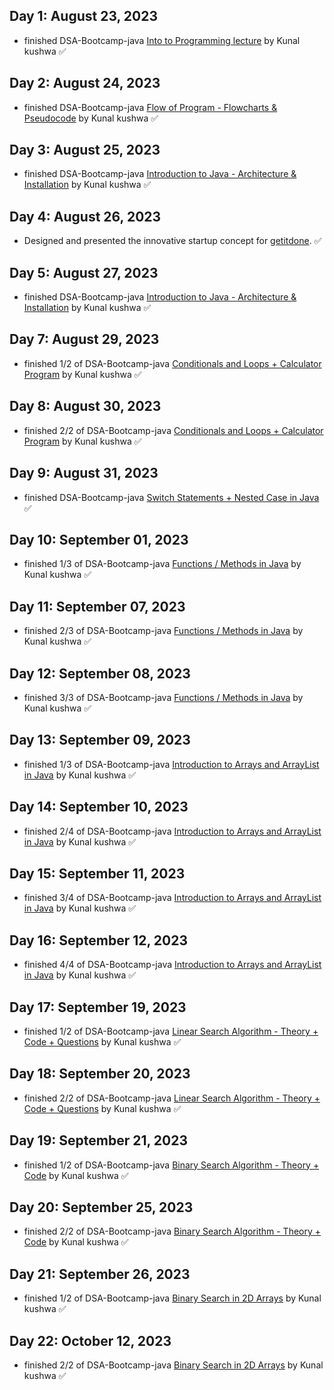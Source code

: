 ## Day 1: August 23, 2023

- finished DSA-Bootcamp-java [Into to Programming lecture](https://youtu.be/wn49bJOYAZM) by Kunal kushwa ✅

## Day 2: August 24, 2023

- finished
  DSA-Bootcamp-java [Flow of Program - Flowcharts & Pseudocode](https://youtu.be/lhELGQAV4gg?si=w1gxNtU1EEikHI56) by
  Kunal kushwa ✅

## Day 3: August 25, 2023

- finished
  DSA-Bootcamp-java [Introduction to Java - Architecture & Installation](https://youtu.be/4EP8YzcN0hQ?si=mE3tVVtxzba0rQBv)
  by Kunal kushwa ✅

## Day 4: August 26, 2023

- Designed and presented the innovative startup concept
  for [getitdone](https://drive.google.com/drive/folders/19qToDmb5lqWCwqmKiuBASzYs39oY66ml?usp=sharing). ✅

## Day 5: August 27, 2023

- finished
  DSA-Bootcamp-java [Introduction to Java - Architecture & Installation](https://youtu.be/TAtrPoaJ7gc?si=zVDLwg-9YP4xrWx0)
  by Kunal kushwa ✅

## Day 7: August 29, 2023

- finished 1/2 of
  DSA-Bootcamp-java [Conditionals and Loops + Calculator Program](https://youtu.be/ldYLYRNaucM?si=5tGaDLYTcIZLtVfy) by
  Kunal kushwa ✅

## Day 8: August 30, 2023

- finished 2/2 of
  DSA-Bootcamp-java [Conditionals and Loops + Calculator Program](https://youtu.be/ldYLYRNaucM?si=5tGaDLYTcIZLtVfy) by
  Kunal kushwa ✅

## Day 9: August 31, 2023

- finished DSA-Bootcamp-java [Switch Statements + Nested Case in Java](https://youtu.be/mA23x39DjbI?si=6gvYtN1QUNRNC2Th)
  ✅

## Day 10: September 01, 2023

- finished 1/3 of DSA-Bootcamp-java [Functions / Methods in Java](https://youtu.be/vvanI8NRlSI?si=Rw3hLHJsOK7iGx6B) by
  Kunal kushwa ✅

## Day 11: September 07, 2023

- finished 2/3 of DSA-Bootcamp-java [Functions / Methods in Java](https://youtu.be/vvanI8NRlSI?si=Rw3hLHJsOK7iGx6B) by
  Kunal kushwa ✅

## Day 12: September 08, 2023

- finished 3/3 of DSA-Bootcamp-java [Functions / Methods in Java](https://youtu.be/vvanI8NRlSI?si=Rw3hLHJsOK7iGx6B) by
  Kunal kushwa ✅

## Day 13: September 09, 2023

- finished 1/3 of
  DSA-Bootcamp-java [Introduction to Arrays and ArrayList in Java](https://youtu.be/n60Dn0UsbEk?si=urbDe8OT12fmFNSl) by
  Kunal kushwa ✅

## Day 14: September 10, 2023

- finished 2/4 of
  DSA-Bootcamp-java [Introduction to Arrays and ArrayList in Java](https://youtu.be/n60Dn0UsbEk?si=urbDe8OT12fmFNSl) by
  Kunal kushwa ✅

## Day 15: September 11, 2023

- finished 3/4 of
  DSA-Bootcamp-java [Introduction to Arrays and ArrayList in Java](https://youtu.be/n60Dn0UsbEk?si=urbDe8OT12fmFNSl) by
  Kunal kushwa ✅

## Day 16: September 12, 2023

- finished 4/4 of
  DSA-Bootcamp-java [Introduction to Arrays and ArrayList in Java](https://youtu.be/n60Dn0UsbEk?si=urbDe8OT12fmFNSl) by
  Kunal kushwa ✅

## Day 17: September 19, 2023

- finished 1/2 of
  DSA-Bootcamp-java [Linear Search Algorithm - Theory + Code + Questions](https://youtu.be/_HRA37X8N_Q?si=LYRWWA_6Vevyos2X)
  by Kunal kushwa ✅

## Day 18: September 20, 2023

- finished 2/2 of
  DSA-Bootcamp-java [Linear Search Algorithm - Theory + Code + Questions](https://youtu.be/_HRA37X8N_Q?si=LYRWWA_6Vevyos2X)
  by Kunal kushwa ✅

## Day 19: September 21, 2023

- finished 1/2 of
  DSA-Bootcamp-java [Binary Search Algorithm - Theory + Code](https://youtu.be/f6UU7V3szVw?si=JoJjzg62GD5KTvnR) by Kunal
  kushwa ✅

## Day 20: September 25, 2023

- finished 2/2 of
  DSA-Bootcamp-java [Binary Search Algorithm - Theory + Code](https://youtu.be/f6UU7V3szVw?si=JoJjzg62GD5KTvnR) by Kunal
  kushwa ✅

## Day 21: September 26, 2023

- finished 1/2 of DSA-Bootcamp-java [Binary Search in 2D Arrays](https://youtu.be/enI_KyGLYPo?si=KYyIDjAxYGyaAHbw) by
  Kunal kushwa ✅
  
## Day 22: October 12, 2023

- finished 2/2 of DSA-Bootcamp-java [Binary Search in 2D Arrays](https://youtu.be/enI_KyGLYPo?si=KYyIDjAxYGyaAHbw) by
  Kunal kushwa ✅
